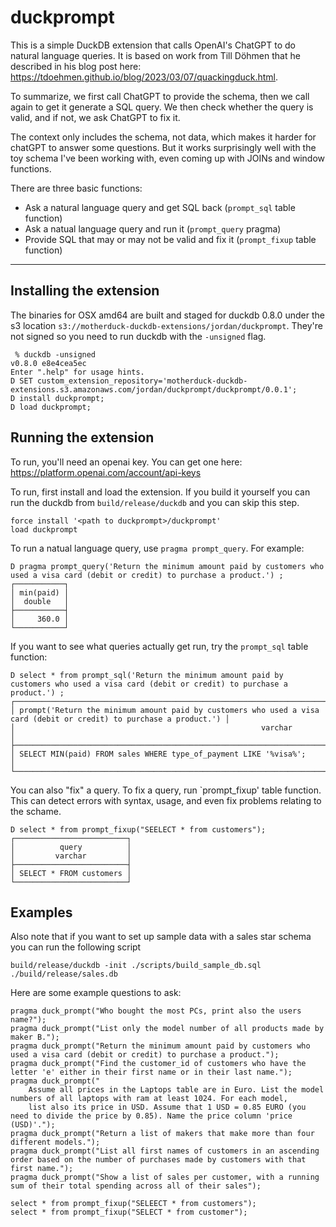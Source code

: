 # duckprompt

This is a simple DuckDB extension that calls OpenAI's ChatGPT to do natural language queries. It is based on work from
Till Döhmen that he described in his blog post here: https://tdoehmen.github.io/blog/2023/03/07/quackingduck.html. 

To summarize, we first call ChatGPT to provide the schema, then we call again to get it generate a SQL query. We then check whether
the query is valid, and if not, we ask ChatGPT to fix it. 

The context only includes the schema, not data, which makes it harder for chatGPT to answer some questions. But it works surprisingly 
well with the toy schema I've been working with, even coming up with JOINs and window functions.

There are three basic functions: 
* Ask a natural language query and get SQL back (`prompt_sql` table function)
* Ask a natual language query and run it (`prompt_query` pragma)
* Provide SQL that may or may not be valid and fix it (`prompt_fixup` table function)

---

## Installing the extension
The binaries for OSX amd64 are built and staged for duckdb 0.8.0 under the s3 location `s3://motherduck-duckdb-extensions/jordan/duckprompt`. 
They're not signed so you need to run duckdb with the `-unsigned` flag.
```
 % duckdb -unsigned
v0.8.0 e8e4cea5ec
Enter ".help" for usage hints.
D SET custom_extension_repository='motherduck-duckdb-extensions.s3.amazonaws.com/jordan/duckprompt/duckprompt/0.0.1';
D install duckprompt;
D load duckprompt;
```

## Running the extension

To run, you'll need an openai key. You can get one here:
https://platform.openai.com/account/api-keys

To run, first install and load the extension. If you build it yourself you can run the duckdb from `build/release/duckdb` and you can skip this step.
```
force install '<path to duckprompt>/duckprompt'
load duckprompt

```

To run a natual language query, use `pragma prompt_query`. For example:
```
D pragma prompt_query('Return the minimum amount paid by customers who used a visa card (debit or credit) to purchase a product.') ;
┌───────────┐
│ min(paid) │
│  double   │
├───────────┤
│     360.0 │
└───────────┘
```

If you want to see what queries actually get run, try the `prompt_sql` table function:
```
D select * from prompt_sql('Return the minimum amount paid by customers who used a visa card (debit or credit) to purchase a product.') ;
┌─────────────────────────────────────────────────────────────────────────────────────────────────────────────────────┐
│ prompt('Return the minimum amount paid by customers who used a visa card (debit or credit) to purchase a product.') │
│                                                       varchar                                                       │
├─────────────────────────────────────────────────────────────────────────────────────────────────────────────────────┤
│ SELECT MIN(paid) FROM sales WHERE type_of_payment LIKE '%visa%';                                                    │
└─────────────────────────────────────────────────────────────────────────────────────────────────────────────────────┘
```

You can also "fix" a query. To fix a query, run `prompt_fixup' table function. This can detect errors with syntax,
usage, and even fix problems relating to the schame.
```
D select * from prompt_fixup("SEELECT * from customers");
┌─────────────────────────┐
│          query          │
│         varchar         │
├─────────────────────────┤
│ SELECT * FROM customers │
└─────────────────────────┘
```

## Examples
Also note that if you want to set up sample data with a sales star schema you
can run the following script
```
build/release/duckdb -init ./scripts/build_sample_db.sql ./build/release/sales.db 
```

Here are some example questions to ask:
```
pragma duck_prompt("Who bought the most PCs, print also the users name?");
pragma duck_prompt("List only the model number of all products made by maker B.");
pragma duck_prompt("Return the minimum amount paid by customers who used a visa card (debit or credit) to purchase a product.");
pragma duck_prompt("Find the customer_id of customers who have the letter 'e' either in their first name or in their last name.");
pragma duck_prompt("
    Assume all prices in the Laptops table are in Euro. List the model numbers of all laptops with ram at least 1024. For each model,
    list also its price in USD. Assume that 1 USD = 0.85 EURO (you need to divide the price by 0.85). Name the price column 'price (USD)'.");
pragma duck_prompt("Return a list of makers that make more than four different models.");
pragma duck_prompt("List all first names of customers in an ascending order based on the number of purchases made by customers with that first name.");
pragma duck_prompt("Show a list of sales per customer, with a running sum of their total spending across all of their sales");

select * from prompt_fixup("SELEECT * from customers");
select * from prompt_fixup("SELECT * from customer");
